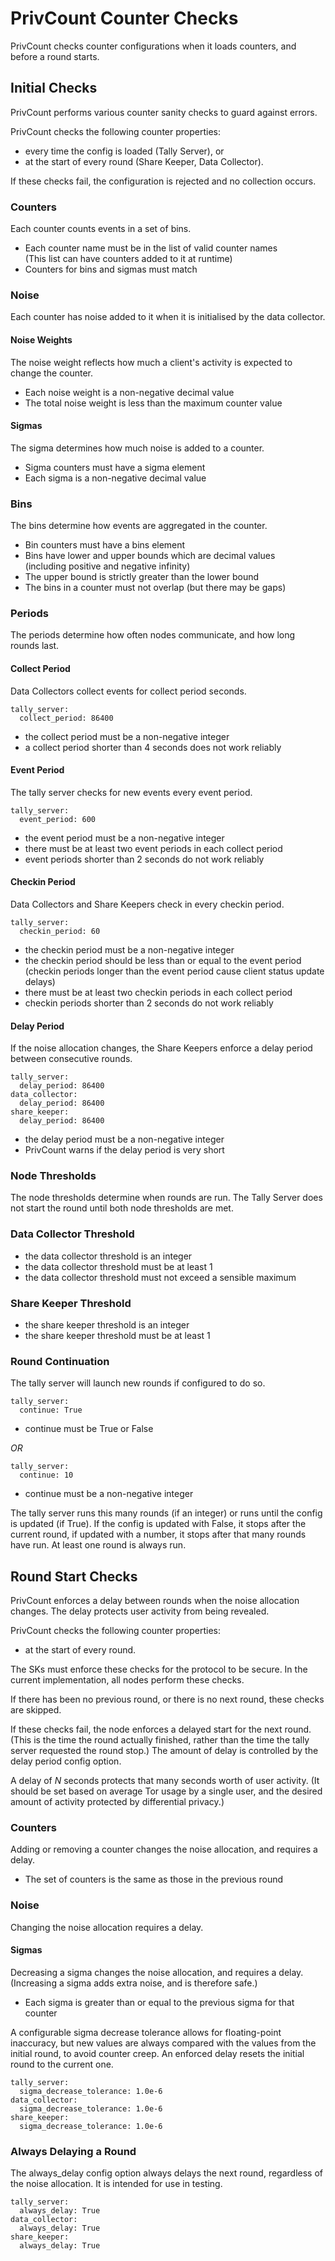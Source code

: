 # PrivCount Counter Checks

PrivCount checks counter configurations when it loads counters, and before
a round starts.

## Initial Checks

PrivCount performs various counter sanity checks to guard against errors.

PrivCount checks the following counter properties:
* every time the config is loaded (Tally Server), or
* at the start of every round (Share Keeper, Data Collector).

If these checks fail, the configuration is rejected and no collection occurs.

### Counters

Each counter counts events in a set of bins.

* Each counter name must be in the list of valid counter names  
  (This list can have counters added to it at runtime)
* Counters for bins and sigmas must match

### Noise

Each counter has noise added to it when it is initialised by the data
collector.

#### Noise Weights

The noise weight reflects how much a client's activity is expected to change
the counter.

* Each noise weight is a non-negative decimal value
* The total noise weight is less than the maximum counter value

#### Sigmas

The sigma determines how much noise is added to a counter.

* Sigma counters must have a sigma element
* Each sigma is a non-negative decimal value

### Bins

The bins determine how events are aggregated in the counter.

* Bin counters must have a bins element
* Bins have lower and upper bounds which are decimal values  
  (including positive and negative infinity)
* The upper bound is strictly greater than the lower bound
* The bins in a counter must not overlap (but there may be gaps)

### Periods

The periods determine how often nodes communicate, and how long rounds last.

#### Collect Period

Data Collectors collect events for collect period seconds.

```
tally_server:
  collect_period: 86400
```

* the collect period must be a non-negative integer
* a collect period shorter than 4 seconds does not work reliably

#### Event Period

The tally server checks for new events every event period.

```
tally_server:
  event_period: 600
```

* the event period must be a non-negative integer
* there must be at least two event periods in each collect period
* event periods shorter than 2 seconds do not work reliably

#### Checkin Period

Data Collectors and Share Keepers check in every checkin period.

```
tally_server:
  checkin_period: 60
```

* the checkin period must be a non-negative integer
* the checkin period should be less than or equal to the event period  
  (checkin periods longer than the event period cause client status update
  delays)
* there must be at least two checkin periods in each collect period
* checkin periods shorter than 2 seconds do not work reliably

#### Delay Period

If the noise allocation changes, the Share Keepers enforce a delay period
between consecutive rounds.

```
tally_server:
  delay_period: 86400
data_collector:
  delay_period: 86400
share_keeper:
  delay_period: 86400
```

* the delay period must be a non-negative integer
* PrivCount warns if the delay period is very short

### Node Thresholds

The node thresholds determine when rounds are run.
The Tally Server does not start the round until both node thresholds are met.

### Data Collector Threshold

* the data collector threshold is an integer
* the data collector threshold must be at least 1
* the data collector threshold must not exceed a sensible maximum

### Share Keeper Threshold

* the share keeper threshold is an integer
* the share keeper threshold must be at least 1

### Round Continuation

The tally server will launch new rounds if configured to do so.

```
tally_server:
  continue: True
```

* continue must be True or False

*OR*

```
tally_server:
  continue: 10
```

* continue must be a non-negative integer

The tally server runs this many rounds (if an integer) or runs until the
config is updated (if True). If the config is updated with False, it stops
after the current round, if updated with a number, it stops after that many
rounds have run. At least one round is always run.

## Round Start Checks

PrivCount enforces a delay between rounds when the noise allocation changes.
The delay protects user activity from being revealed.

PrivCount checks the following counter properties:
* at the start of every round.

The SKs must enforce these checks for the protocol to be secure. In the
current implementation, all nodes perform these checks.

If there has been no previous round, or there is no next round, these checks
are skipped.

If these checks fail, the node enforces a delayed start for the next round.
(This is the time the round actually finished, rather than the time the tally
server requested the round stop.) The amount of delay is controlled by the
delay period config option.

A delay of *N* seconds protects that many seconds worth of user activity.
(It should be set based on average Tor usage by a single user, and the
desired amount of activity protected by differential privacy.)

### Counters

Adding or removing a counter changes the noise allocation, and requires a
delay.

* The set of counters is the same as those in the previous round

### Noise

Changing the noise allocation requires a delay.

#### Sigmas

Decreasing a sigma changes the noise allocation, and requires a delay.
(Increasing a sigma adds extra noise, and is therefore safe.)

* Each sigma is greater than or equal to the previous sigma for that counter  

A configurable sigma decrease tolerance allows for floating-point inaccuracy,
but new values are always compared with the values from the initial round, to
avoid counter creep. An enforced delay resets the initial round to the current
one.

```
tally_server:
  sigma_decrease_tolerance: 1.0e-6
data_collector:
  sigma_decrease_tolerance: 1.0e-6
share_keeper:
  sigma_decrease_tolerance: 1.0e-6
```

### Always Delaying a Round

The always_delay config option always delays the next round, regardless of the
noise allocation. It is intended for use in testing.

```
tally_server:
  always_delay: True
data_collector:
  always_delay: True
share_keeper:
  always_delay: True
```
